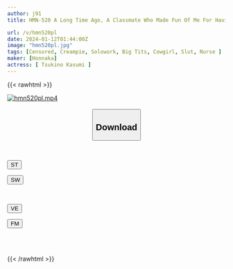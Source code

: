```yaml
---
author: j91
title: HMN-520 A Long Time Ago, A Classmate Who Made Fun Of Me For Having Small Breasts Came To The Hospital, So Even Though I Let Her Fuck Me Raw For 5 Days Until I Was Discharged, She Had A Lot Of Patience In The Cowgirl Position And Wouldn't Let Me Cum Inside Her. Kasumi Tsukino Is A Slutty Nurse Who Bullies My Cock.

url: /v/hmn520pl
date: 2024-01-12T01:44:00Z
image: "hmn520pl.jpg"
tags: [Censored, Creampie, Solowork, Big Tits, Cowgirl, Slut, Nurse	]
maker: [Honnaka]
actress: [ Tsukino Kasumi ]
---
```



{{< rawhtml >}}

<div class="video" data-videoid="YKDVoPRw1DcvQ6p">
    <a href="javascript:;">
        <img src="/v/hmn520pl/hmn520pl.jpg" width="WIDTH" height="HEIGHT" alt="hmn520pl.mp4" loading="lazy">
    </a>
</div>

<script type="text/javascript" src="https://j91.asia/asset/on-demand-st.js"></script>

<br>
  <link rel="stylesheet" href="https://j91.asia/asset/bs5.css">
  
  <center>
  <button class="btn btn-primary" type="button" data-bs-toggle="collapse" data-bs-target=".multi-collapse" aria-expanded="false" aria-controls="multiCollapseExample1 multiCollapseExample2"><h2>Download</h2></button></center>
</p>
<div class="row">
  <div class="col">
    <div class="collapse multi-collapse" id="multiCollapseExample1">
      <div class="card card-body">
	      	      <br>
<div class="buttons">  
<p><a href="https://streamtape.to/v/YKDVoPRw1DcvQ6p" target="_blank"><button class="btn-hover color-3"><i class="fa fa-download"></i> ST</button></a></p>
<p><a href="https://flaswish.com/v7ct9ey97pd6" target="_blank"><button class="btn-hover color-2"><i class="fa fa-download"></i> SW</button></a></p></div>
    </div>
  </div>
</div>
  <div class="col">
    <div class="collapse multi-collapse" id="multiCollapseExample2">
      <div class="card card-body">
	      <br>
<div class="buttons">
<p><a href="javascript:;" target="_blank"><button class="btn-hover color-9"><i class="fa fa-download"></i> VE</button></a></p>
<p><a href="javascript:;" target="_blank"><button class="btn-hover color-8"><i class="fa fa-download"></i> FM</button></a></p></div>
<br><br>
      </div>
    </div>
  </div>
</div>

{{< /rawhtml >}}
